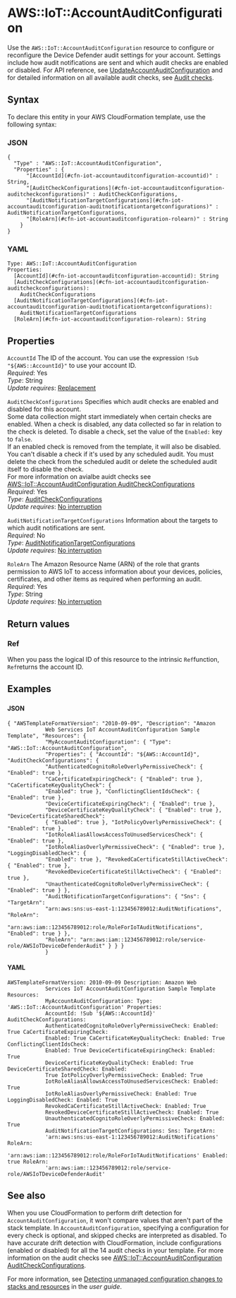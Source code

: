 # AWS::IoT::AccountAuditConfiguration<a name="aws-resource-iot-accountauditconfiguration"></a>

Use the `AWS::IoT::AccountAuditConfiguration` resource to configure or reconfigure the Device Defender audit settings for your account\. Settings include how audit notifications are sent and which audit checks are enabled or disabled\. For API reference, see [UpdateAccountAuditConfiguration](https://docs.aws.amazon.com/iot/latest/apireference/API_UpdateAccountAuditConfiguration.html) and for detailed information on all available audit checks, see [Audit checks](https://docs.aws.amazon.com/iot/latest/developerguide/device-defender-audit-checks.html)\.

## Syntax<a name="aws-resource-iot-accountauditconfiguration-syntax"></a>

To declare this entity in your AWS CloudFormation template, use the following syntax:

### JSON<a name="aws-resource-iot-accountauditconfiguration-syntax.json"></a>

```
{
  "Type" : "AWS::IoT::AccountAuditConfiguration",
  "Properties" : {
      "[AccountId](#cfn-iot-accountauditconfiguration-accountid)" : String,
      "[AuditCheckConfigurations](#cfn-iot-accountauditconfiguration-auditcheckconfigurations)" : AuditCheckConfigurations,
      "[AuditNotificationTargetConfigurations](#cfn-iot-accountauditconfiguration-auditnotificationtargetconfigurations)" : AuditNotificationTargetConfigurations,
      "[RoleArn](#cfn-iot-accountauditconfiguration-rolearn)" : String
    }
}
```

### YAML<a name="aws-resource-iot-accountauditconfiguration-syntax.yaml"></a>

```
Type: AWS::IoT::AccountAuditConfiguration
Properties: 
  [AccountId](#cfn-iot-accountauditconfiguration-accountid): String
  [AuditCheckConfigurations](#cfn-iot-accountauditconfiguration-auditcheckconfigurations): 
    AuditCheckConfigurations
  [AuditNotificationTargetConfigurations](#cfn-iot-accountauditconfiguration-auditnotificationtargetconfigurations): 
    AuditNotificationTargetConfigurations
  [RoleArn](#cfn-iot-accountauditconfiguration-rolearn): String
```

## Properties<a name="aws-resource-iot-accountauditconfiguration-properties"></a>

`AccountId`  <a name="cfn-iot-accountauditconfiguration-accountid"></a>
The ID of the account\. You can use the expression `!Sub "${AWS::AccountId}"` to use your account ID\.  
*Required*: Yes  
*Type*: String  
*Update requires*: [Replacement](https://docs.aws.amazon.com/AWSCloudFormation/latest/UserGuide/using-cfn-updating-stacks-update-behaviors.html#update-replacement)

`AuditCheckConfigurations`  <a name="cfn-iot-accountauditconfiguration-auditcheckconfigurations"></a>
Specifies which audit checks are enabled and disabled for this account\.  
Some data collection might start immediately when certain checks are enabled\. When a check is disabled, any data collected so far in relation to the check is deleted\. To disable a check, set the value of the `Enabled:` key to `false`\.  
If an enabled check is removed from the template, it will also be disabled\.  
You can't disable a check if it's used by any scheduled audit\. You must delete the check from the scheduled audit or delete the scheduled audit itself to disable the check\.  
For more information on avialbe auidt checks see [AWS::IoT::AccountAuditConfiguration AuditCheckConfigurations](https://docs.aws.amazon.com/AWSCloudFormation/latest/UserGuide/aws-properties-iot-accountauditconfiguration-auditcheckconfigurations.html)  
*Required*: Yes  
*Type*: [AuditCheckConfigurations](aws-properties-iot-accountauditconfiguration-auditcheckconfigurations.md)  
*Update requires*: [No interruption](https://docs.aws.amazon.com/AWSCloudFormation/latest/UserGuide/using-cfn-updating-stacks-update-behaviors.html#update-no-interrupt)

`AuditNotificationTargetConfigurations`  <a name="cfn-iot-accountauditconfiguration-auditnotificationtargetconfigurations"></a>
Information about the targets to which audit notifications are sent\.  
*Required*: No  
*Type*: [AuditNotificationTargetConfigurations](aws-properties-iot-accountauditconfiguration-auditnotificationtargetconfigurations.md)  
*Update requires*: [No interruption](https://docs.aws.amazon.com/AWSCloudFormation/latest/UserGuide/using-cfn-updating-stacks-update-behaviors.html#update-no-interrupt)

`RoleArn`  <a name="cfn-iot-accountauditconfiguration-rolearn"></a>
The Amazon Resource Name \(ARN\) of the role that grants permission to AWS IoT to access information about your devices, policies, certificates, and other items as required when performing an audit\.  
*Required*: Yes  
*Type*: String  
*Update requires*: [No interruption](https://docs.aws.amazon.com/AWSCloudFormation/latest/UserGuide/using-cfn-updating-stacks-update-behaviors.html#update-no-interrupt)

## Return values<a name="aws-resource-iot-accountauditconfiguration-return-values"></a>

### Ref<a name="aws-resource-iot-accountauditconfiguration-return-values-ref"></a>

 When you pass the logical ID of this resource to the intrinsic `Ref`function, `Ref`returns the account ID\. 

## Examples<a name="aws-resource-iot-accountauditconfiguration--examples"></a>



### <a name="aws-resource-iot-accountauditconfiguration--examples--"></a>



#### JSON<a name="aws-resource-iot-accountauditconfiguration--examples----json"></a>

```
{ "AWSTemplateFormatVersion": "2010-09-09", "Description": "Amazon
            Web Services IoT AccountAuditConfiguration Sample Template", "Resources": {
            "MyAccountAuditConfiguration": { "Type": "AWS::IoT::AccountAuditConfiguration",
            "Properties": { "AccountId": "${AWS::AccountId}", "AuditCheckConfigurations": {
            "AuthenticatedCognitoRoleOverlyPermissiveCheck": { "Enabled": true },
            "CaCertificateExpiringCheck": { "Enabled": true }, "CaCertificateKeyQualityCheck": {
            "Enabled": true }, "ConflictingClientIdsCheck": { "Enabled": true },
            "DeviceCertificateExpiringCheck": { "Enabled": true },
            "DeviceCertificateKeyQualityCheck": { "Enabled": true }, "DeviceCertificateSharedCheck":
            { "Enabled": true }, "IotPolicyOverlyPermissiveCheck": { "Enabled": true },
            "IotRoleAliasAllowsAccessToUnusedServicesCheck": { "Enabled": true },
            "IotRoleAliasOverlyPermissiveCheck": { "Enabled": true }, "LoggingDisabledCheck": {
            "Enabled": true }, "RevokedCaCertificateStillActiveCheck": { "Enabled": true },
            "RevokedDeviceCertificateStillActiveCheck": { "Enabled": true },
            "UnauthenticatedCognitoRoleOverlyPermissiveCheck": { "Enabled": true } },
            "AuditNotificationTargetConfigurations": { "Sns": { "TargetArn":
            "arn:aws:sns:us-east-1:123456789012:AuditNotifications", "RoleArn":
            "arn:aws:iam::123456789012:role/RoleForIoTAuditNotifications", "Enabled": true } },
            "RoleArn": "arn:aws:iam::123456789012:role/service-role/AWSIoTDeviceDefenderAudit" } } }
            }
```

#### YAML<a name="aws-resource-iot-accountauditconfiguration--examples----yaml"></a>

```
AWSTemplateFormatVersion: 2010-09-09 Description: Amazon Web
            Services IoT AccountAuditConfiguration Sample Template Resources:
            MyAccountAuditConfiguration: Type: 'AWS::IoT::AccountAuditConfiguration' Properties:
            AccountId: !Sub '${AWS::AccountId}' AuditCheckConfigurations:
            AuthenticatedCognitoRoleOverlyPermissiveCheck: Enabled: True CaCertificateExpiringCheck:
            Enabled: True CaCertificateKeyQualityCheck: Enabled: True ConflictingClientIdsCheck:
            Enabled: True DeviceCertificateExpiringCheck: Enabled: True
            DeviceCertificateKeyQualityCheck: Enabled: True DeviceCertificateSharedCheck: Enabled:
            True IotPolicyOverlyPermissiveCheck: Enabled: True
            IotRoleAliasAllowsAccessToUnusedServicesCheck: Enabled: True
            IotRoleAliasOverlyPermissiveCheck: Enabled: True LoggingDisabledCheck: Enabled: True
            RevokedCaCertificateStillActiveCheck: Enabled: True
            RevokedDeviceCertificateStillActiveCheck: Enabled: True
            UnauthenticatedCognitoRoleOverlyPermissiveCheck: Enabled: True
            AuditNotificationTargetConfigurations: Sns: TargetArn:
            'arn:aws:sns:us-east-1:123456789012:AuditNotifications' RoleArn:
            'arn:aws:iam::123456789012:role/RoleForIoTAuditNotifications' Enabled: true RoleArn:
            'arn:aws:iam::123456789012:role/service-role/AWSIoTDeviceDefenderAudit'
```

## See also<a name="aws-resource-iot-accountauditconfiguration--seealso"></a>

When you use CloudFormation to perform drift detection for `AccountAuditConfiguration`, it won't compare values that aren't part of the stack template\. In `AccountAuditConfiguration`, specifying a configuration for every check is optional, and skipped checks are interpreted as disabled\. To have accurate drift detection with CloudFormation, include configurations \(enabled or disabled\) for all the 14 audit checks in your template\. For more information on the audit checks see [AWS::IoT::AccountAuditConfiguration AuditCheckConfigurations](https://docs.aws.amazon.com/AWSCloudFormation/latest/UserGuide/aws-properties-iot-accountauditconfiguration-auditcheckconfigurations.html)\.

For more information, see [Detecting unmanaged configuration changes to stacks and resources](https://docs.aws.amazon.com/AWSCloudFormation/latest/UserGuide/using-cfn-stack-drift.html) in the *user guide*\.